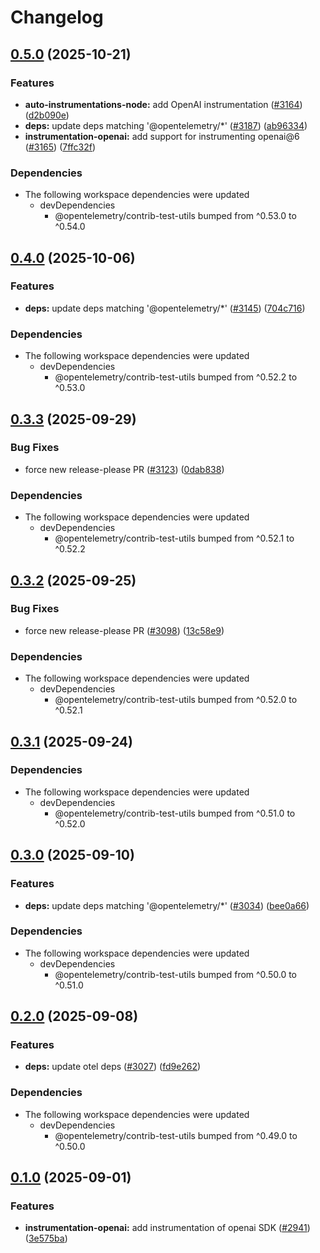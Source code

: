 <!-- markdownlint-disable MD007 MD034 -->
# Changelog

## [0.5.0](https://github.com/open-telemetry/opentelemetry-js-contrib/compare/instrumentation-openai-v0.4.0...instrumentation-openai-v0.5.0) (2025-10-21)


### Features

* **auto-instrumentations-node:** add OpenAI instrumentation  ([#3164](https://github.com/open-telemetry/opentelemetry-js-contrib/issues/3164)) ([d2b090e](https://github.com/open-telemetry/opentelemetry-js-contrib/commit/d2b090e7f28a29ade7309022d52c84672d8be430))
* **deps:** update deps matching '@opentelemetry/*' ([#3187](https://github.com/open-telemetry/opentelemetry-js-contrib/issues/3187)) ([ab96334](https://github.com/open-telemetry/opentelemetry-js-contrib/commit/ab9633455794de79964e60775c804791d19259bc))
* **instrumentation-openai:** add support for instrumenting openai@6 ([#3165](https://github.com/open-telemetry/opentelemetry-js-contrib/issues/3165)) ([7ffc32f](https://github.com/open-telemetry/opentelemetry-js-contrib/commit/7ffc32fca05b9cc555828c73d201537375b96b7a))


### Dependencies

* The following workspace dependencies were updated
  * devDependencies
    * @opentelemetry/contrib-test-utils bumped from ^0.53.0 to ^0.54.0

## [0.4.0](https://github.com/open-telemetry/opentelemetry-js-contrib/compare/instrumentation-openai-v0.3.3...instrumentation-openai-v0.4.0) (2025-10-06)


### Features

* **deps:** update deps matching '@opentelemetry/*' ([#3145](https://github.com/open-telemetry/opentelemetry-js-contrib/issues/3145)) ([704c716](https://github.com/open-telemetry/opentelemetry-js-contrib/commit/704c7161f782590d7b644ab607b5f9c29cdfd63f))


### Dependencies

* The following workspace dependencies were updated
  * devDependencies
    * @opentelemetry/contrib-test-utils bumped from ^0.52.2 to ^0.53.0

## [0.3.3](https://github.com/open-telemetry/opentelemetry-js-contrib/compare/instrumentation-openai-v0.3.2...instrumentation-openai-v0.3.3) (2025-09-29)


### Bug Fixes

* force new release-please PR ([#3123](https://github.com/open-telemetry/opentelemetry-js-contrib/issues/3123)) ([0dab838](https://github.com/open-telemetry/opentelemetry-js-contrib/commit/0dab8383b5349e21a968fe2cedd8a6e2243f86d0))


### Dependencies

* The following workspace dependencies were updated
  * devDependencies
    * @opentelemetry/contrib-test-utils bumped from ^0.52.1 to ^0.52.2

## [0.3.2](https://github.com/open-telemetry/opentelemetry-js-contrib/compare/instrumentation-openai-v0.3.1...instrumentation-openai-v0.3.2) (2025-09-25)


### Bug Fixes

* force new release-please PR ([#3098](https://github.com/open-telemetry/opentelemetry-js-contrib/issues/3098)) ([13c58e9](https://github.com/open-telemetry/opentelemetry-js-contrib/commit/13c58e9ad77b266a03e34ffd4b61ab18c86f9d73))


### Dependencies

* The following workspace dependencies were updated
  * devDependencies
    * @opentelemetry/contrib-test-utils bumped from ^0.52.0 to ^0.52.1

## [0.3.1](https://github.com/open-telemetry/opentelemetry-js-contrib/compare/instrumentation-openai-v0.3.0...instrumentation-openai-v0.3.1) (2025-09-24)


### Dependencies

* The following workspace dependencies were updated
  * devDependencies
    * @opentelemetry/contrib-test-utils bumped from ^0.51.0 to ^0.52.0

## [0.3.0](https://github.com/open-telemetry/opentelemetry-js-contrib/compare/instrumentation-openai-v0.2.0...instrumentation-openai-v0.3.0) (2025-09-10)


### Features

* **deps:** update deps matching '@opentelemetry/*' ([#3034](https://github.com/open-telemetry/opentelemetry-js-contrib/issues/3034)) ([bee0a66](https://github.com/open-telemetry/opentelemetry-js-contrib/commit/bee0a66ef825145fb1a9b172c3468ccf0c97a820))


### Dependencies

* The following workspace dependencies were updated
  * devDependencies
    * @opentelemetry/contrib-test-utils bumped from ^0.50.0 to ^0.51.0

## [0.2.0](https://github.com/open-telemetry/opentelemetry-js-contrib/compare/instrumentation-openai-v0.1.0...instrumentation-openai-v0.2.0) (2025-09-08)


### Features

* **deps:** update otel deps ([#3027](https://github.com/open-telemetry/opentelemetry-js-contrib/issues/3027)) ([fd9e262](https://github.com/open-telemetry/opentelemetry-js-contrib/commit/fd9e262fabf4e8fd8e246b8967892fa26442968a))


### Dependencies

* The following workspace dependencies were updated
  * devDependencies
    * @opentelemetry/contrib-test-utils bumped from ^0.49.0 to ^0.50.0

## [0.1.0](https://github.com/open-telemetry/opentelemetry-js-contrib/compare/instrumentation-openai-v0.0.1...instrumentation-openai-v0.1.0) (2025-09-01)


### Features

* **instrumentation-openai:** add instrumentation of openai SDK ([#2941](https://github.com/open-telemetry/opentelemetry-js-contrib/issues/2941)) ([3e575ba](https://github.com/open-telemetry/opentelemetry-js-contrib/commit/3e575ba431963545938e3a6627d26a33b251c15f))
